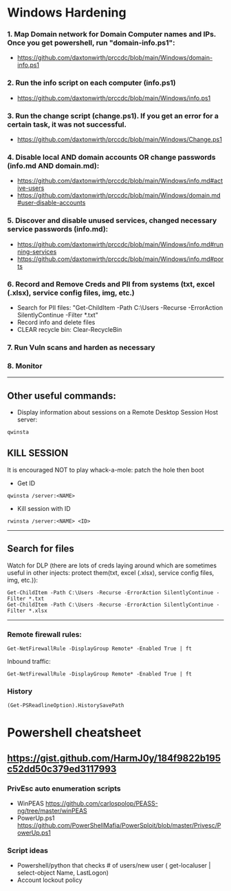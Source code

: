 # Windows Hardening
### 1. Map Domain network for Domain Computer names and IPs. Once you get powershell, run "domain-info.ps1": 
* https://github.com/daxtonwirth/prccdc/blob/main/Windows/domain-info.ps1
### 2. Run the info script on each computer (info.ps1)
* https://github.com/daxtonwirth/prccdc/blob/main/Windows/info.ps1
### 3. Run the change script (change.ps1). If you get an error for a certain task, it was not successful.
* https://github.com/daxtonwirth/prccdc/blob/main/Windows/Change.ps1
### 4. Disable local AND domain accounts OR change passwords (info.md AND domain.md):
* https://github.com/daxtonwirth/prccdc/blob/main/Windows/info.md#active-users
* https://github.com/daxtonwirth/prccdc/blob/main/Windows/domain.md#user-disable-accounts
### 5. Discover and disable unused services, changed necessary service passwords (info.md):
* https://github.com/daxtonwirth/prccdc/blob/main/Windows/info.md#running-services
* https://github.com/daxtonwirth/prccdc/blob/main/Windows/info.md#ports
### 6. Record and Remove Creds and PII from systems (txt, excel (.xlsx), service config files, img, etc.)
* Search for PII files: "Get-ChildItem -Path C:\Users -Recurse -ErrorAction SilentlyContinue -Filter *.txt"
* Record info and delete files 
* CLEAR recycle bin: Clear-RecycleBin
### 7. Run Vuln scans and harden as necessary
### 8. Monitor

---
## Other useful commands:
* Display information about sessions on a Remote Desktop Session Host server:
```
qwinsta
```
## KILL SESSION 
It is encouraged NOT to play whack-a-mole: patch the hole then boot
* Get ID
```
qwinsta /server:<NAME>
```
* Kill session with ID
```
rwinsta /server:<NAME> <ID>
```
---
## Search for files 
Watch for DLP (there are lots of creds laying around which are sometimes useful in other injects: protect them(txt, excel (.xlsx), service config files, img, etc.)):
```
Get-ChildItem -Path C:\Users -Recurse -ErrorAction SilentlyContinue -Filter *.txt
Get-ChildItem -Path C:\Users -Recurse -ErrorAction SilentlyContinue -Filter *.xlsx
```
---
### Remote firewall rules:
```
Get-NetFirewallRule -DisplayGroup Remote* -Enabled True | ft
```
Inbound traffic:
```
Get-NetFirewallRule -DisplayGroup Remote* -Enabled True | ft
```  
### History
```
(Get-PSReadlineOption).HistorySavePath
```
# Powershell cheatsheet
https://gist.github.com/HarmJ0y/184f9822b195c52dd50c379ed3117993
---
### PrivEsc auto enumeration scripts
* WinPEAS
https://github.com/carlospolop/PEASS-ng/tree/master/winPEAS
* PowerUp.ps1
https://github.com/PowerShellMafia/PowerSploit/blob/master/Privesc/PowerUp.ps1

### Script ideas
* Powershell/python that checks # of users/new user ( get-localuser | select-object Name, LastLogon)
* Account lockout policy
